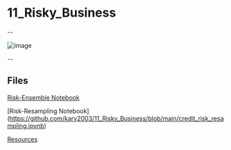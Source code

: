 # 11_Risky_Business

--

![image](https://user-images.githubusercontent.com/70820754/101272922-f8bbd180-374d-11eb-9bcc-3149a32b9f4e.png)

--





## Files

[Risk-Ensemble Notebook](https://github.com/kary2003/11_Risky_Business/blob/main/credit_risk_ensemble.ipynb)

[Risk-Resampling Notebook] (https://github.com/kary2003/11_Risky_Business/blob/main/credit_risk_resampling.ipynb)

[Resources](https://github.com/kary2003/11_Risky_Business/tree/main/Resources)
